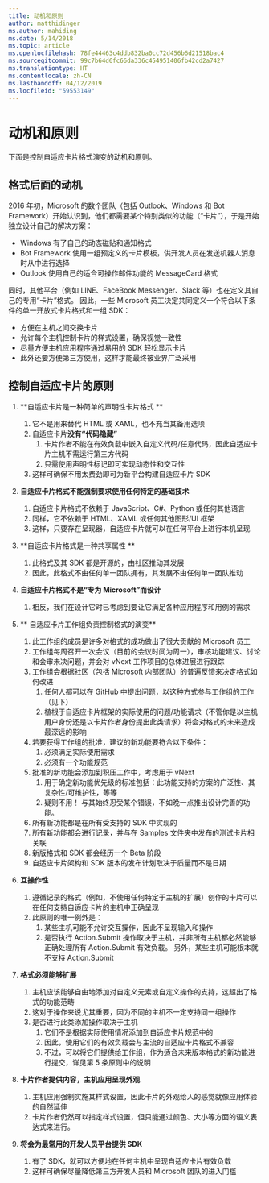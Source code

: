 ```yaml
---
title: 动机和原则
author: matthidinger
ms.author: mahiding
ms.date: 5/14/2018
ms.topic: article
ms.openlocfilehash: 78fe44463c4ddb832ba0cc72d456b6d21518bac4
ms.sourcegitcommit: 99c7b64d6fc66da336c454951406fb42cd2a7427
ms.translationtype: HT
ms.contentlocale: zh-CN
ms.lasthandoff: 04/12/2019
ms.locfileid: "59553149"
---
```

# <a name="motivations-and-principles"></a>动机和原则

下面是控制自适应卡片格式演变的动机和原则。

## <a name="motivations-behind-the-format"></a>格式后面的动机

2016 年初，Microsoft 的数个团队（包括 Outlook、Windows 和 Bot Framework）开始认识到，他们都需要某个特别类似的功能（“卡片”），于是开始独立设计自己的解决方案：

- Windows 有了自己的动态磁贴和通知格式
-  Bot Framework 使用一组预定义的卡片模板，供开发人员在发送机器人消息时从中进行选择
- Outlook 使用自己的适合可操作邮件功能的 MessageCard 格式

同时，其他平台（例如 LINE、FaceBook Messenger、Slack 等）也在定义其自己的专用“卡片”格式。 因此，一些 Microsoft 员工决定共同定义一个符合以下条件的单一开放式卡片格式和一组 SDK：

- 方便在主机之间交换卡片
- 允许每个主机控制卡片的样式设置，确保视觉一致性
- 尽量方便主机应用程序通过易用的 SDK 轻松显示卡片
- 此外还要方便第三方使用，这样才能最终被业界广泛采用

## <a name="principles-governing-adaptive-cards"></a>控制自适应卡片的原则

1.  **自适应卡片是一种简单的声明性卡片格式  **

    1.  它不是用来替代 HTML 或 XAML，也不充当其备用选项
    2.  自适应卡片**没有“代码隐藏”**
        1. 卡片作者不能在有效负载中嵌入自定义代码/任意代码，因此自适应卡片主机不需运行第三方代码
        2. 只需使用声明性标记即可实现动态性和交互性
    3.  这样可确保不用太费劲即可为新平台构建自适应卡片 SDK

2.  **自适应卡片格式不能强制要求使用任何特定的基础技术**

    1.  自适应卡片格式不依赖于 JavaScript、C#、Python 或任何其他语言
    2.  同样，它不依赖于 HTML、XAML 或任何其他图形/UI 框架
    3.  这样，只要存在呈现器，自适应卡片就可以在任何平台上进行本机呈现

3.  **自适应卡片格式是一种共享属性 **

    1.  此格式及其 SDK 都是开源的，由社区推动其发展
    2.  因此，此格式不由任何单一团队拥有，其发展不由任何单一团队推动

4.  **自适应卡片格式不是“专为 Microsoft”而设计**

    1.  相反，我们在设计它时已考虑到要让它满足各种应用程序和用例的需求

5.  ** 自适应卡片工作组负责控制格式的演变**

    1.  此工作组的成员是许多对格式的成功做出了很大贡献的 Microsoft 员工
    2.  工作组每周召开一次会议（目前的会议时间为周一），审核功能建议、讨论和会审未决问题，并会对 vNext 工作项目的总体进展进行跟踪
    3.  工作组会根据社区（包括 Microsoft 内部团队）的普遍反馈来决定格式如何改进
        1. 任何人都可以在 GitHub 中提出问题，以这种方式参与工作组的工作（见下）
        2. 植根于自适应卡片框架的实际使用的问题/功能请求（不管你是以主机用户身份还是以卡片作者身份提出此类请求）将会对格式的未来造成最深远的影响
    4.  若要获得工作组的批准，建议的新功能要符合以下条件：
        1. 必须满足实际使用需求
        2. 必须有一个功能规范
    5.  批准的新功能会添加到积压工作中，考虑用于 vNext
        1. 用于确定新功能优先级的标准包括：此功能支持的方案的广泛性、其复杂性/可维护性，等等
        2. 疑则不用！ 与其始终忍受某个错误，不如晚一点推出设计完善的功能。
    6.  所有新功能都是在所有受支持的 SDK 中实现的
    7.  所有新功能都会进行记录，并与在 Samples 文件夹中发布的测试卡片相关联
    8.  新版格式和 SDK 都会经历一个 Beta 阶段
    9.  自适应卡片架构和 SDK 版本的发布计划取决于质量而不是日期

6.  **互操作性**
    1.  遵循记录的格式（例如，不使用任何特定于主机的扩展）创作的卡片可以在任何支持自适应卡片的主机中正确呈现
    2.  此原则的唯一例外是：
        1.  某些主机可能不允许交互操作，因此不呈现输入和操作
        2.  是否执行 Action.Submit 操作取决于主机，并非所有主机都必然能够正确处理所有 Action.Submit 有效负载。 另外，某些主机可能根本就不支持 Action.Submit

7.  **格式必须能够扩展**

    1.  主机应该能够自由地添加对自定义元素或自定义操作的支持，这超出了格式的功能范畴
    2.  这对于操作来说尤其重要，因为不同的主机不一定支持同一组操作
    3.  是否进行此类添加操作取决于主机
        1. 它们不是根据实际使用情况添加到自适应卡片规范中的 
        2. 因此，使用它们的有效负载会与主流的自适应卡片格式不兼容
        3. 不过，可以将它们提供给工作组，作为适合未来版本格式的新功能进行提交，详见第 5 条原则中的说明

8.  **卡片作者提供内容，主机应用呈现外观**

    1.  主机应用强制实施其样式设置，因此卡片的外观给人的感觉就像应用体验的自然延伸
    2.  卡片作者仍然可以指定样式设置，但只能通过颜色、大小等方面的语义表达式来进行。

9.  **将会为最常用的开发人员平台提供 SDK**

    1.  有了 SDK，就可以方便地在任何主机中呈现自适应卡片有效负载
    2.  这样可确保尽量降低第三方开发人员和 Microsoft 团队的进入门槛
